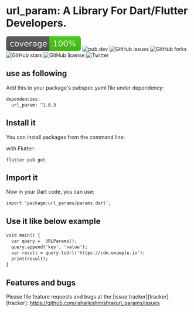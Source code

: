 # url_param: A Library For Dart/Flutter Developers.


![Coverage](https://github.com/ishaileshmishra/url_params/blob/master/coverage_badge.svg?sanitize=true)
![pub.dev](https://github.com/ishaileshmishra/url_params/workflows/Dart%20CI/badge.svg)
![GitHub issues](https://img.shields.io/github/issues/ishaileshmishra/url_params)
![GitHub forks](https://img.shields.io/github/forks/ishaileshmishra/url_params)
![GitHub stars](https://img.shields.io/github/stars/ishaileshmishra/url_params)
![GitHub license](https://img.shields.io/github/license/ishaileshmishra/url_params)
![Twitter](https://img.shields.io/twitter/url?url=https://www.twitter.com/ishailesmishra)

## use as following

Add this to your package's pubspec.yaml file under dependency:

    dependencies:
      url_param: ^1.0.3

## Install it

You can install packages from the command line:

with Flutter:

    flutter pub get

## Import it

Now in your Dart code, you can use:

    import 'package:url_params/params.dart';

## Use it like below example

    void main() {
      var query =  URLParams();
      query.append('key', 'value');
      var result = query.toUrl('https://cdn.example.io');
      print(result);
    }

## Features and bugs

Please file feature requests and bugs at the [issue tracker][tracker].
[tracker]: https://github.com/ishaileshmishra/url_params/issues
